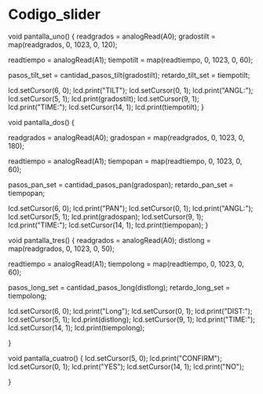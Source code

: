 # Codigo_slider
void pantalla_uno() {
  readgrados = analogRead(A0);
  gradostilt = map(readgrados, 0, 1023, 0, 120);

  readtiempo = analogRead(A1);
  tiempotilt = map(readtiempo, 0, 1023, 0, 60);

  pasos_tilt_set = cantidad_pasos_tilt(gradostilt);
  retardo_tilt_set = tiempotilt;

  lcd.setCursor(6, 0);
  lcd.print("TILT");
  lcd.setCursor(0, 1);
  lcd.print("ANGL:");
  lcd.setCursor(5, 1);
  lcd.print(gradostilt);
  lcd.setCursor(9, 1);
  lcd.print("TIME:");
  lcd.setCursor(14, 1);
  lcd.print(tiempotilt);
}

void pantalla_dos() {

  readgrados = analogRead(A0);
  gradospan = map(readgrados, 0, 1023, 0, 180);

  readtiempo = analogRead(A1);
  tiempopan = map(readtiempo, 0, 1023, 0, 60);
  
  pasos_pan_set = cantidad_pasos_pan(gradospan);
  retardo_pan_set = tiempopan;

  lcd.setCursor(6, 0);
  lcd.print("PAN");
  lcd.setCursor(0, 1);
  lcd.print("ANGL:");
  lcd.setCursor(5, 1);
  lcd.print(gradospan);
  lcd.setCursor(9, 1);
  lcd.print("TIME:");
  lcd.setCursor(14, 1);
  lcd.print(tiempopan);
}

void pantalla_tres() {
  readgrados = analogRead(A0);
  distlong = map(readgrados, 0, 1023, 0, 50);

  readtiempo = analogRead(A1);
  tiempolong = map(readtiempo, 0, 1023, 0, 60);

  pasos_long_set = cantidad_pasos_long(distlong);
  retardo_long_set = tiempolong;

  lcd.setCursor(6, 0);
  lcd.print("Long");
  lcd.setCursor(0, 1);
  lcd.print("DIST:");
  lcd.setCursor(5, 1);
  lcd.print(distlong);
  lcd.setCursor(9, 1);
  lcd.print("TIME:");
  lcd.setCursor(14, 1);
  lcd.print(tiempolong);

}

void pantalla_cuatro() {
  lcd.setCursor(5, 0);
  lcd.print("CONFIRM");
  lcd.setCursor(0, 1);
  lcd.print("YES");
  lcd.setCursor(14, 1);
  lcd.print("NO");

}
